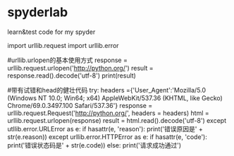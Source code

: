 # spyderlab
learn&amp;test code for my spyder

import urllib.request
import urllib.error

#urllib.urlopen的基本使用方式
response = urllib.request.urlopen('http://python.org/')
result = response.read().decode('utf-8')
print(result)

#带有试错和head的健壮代码
try:
    headers ={'User_Agent':'Mozilla/5.0 (Windows NT 10.0; Win64; x64) AppleWebKit/537.36 (KHTML, like Gecko) Chrome/69.0.3497.100 Safari/537.36'}
    response = urllib.request.Request('http://python.org/', headers = headers)
    html = urllib.request.urlopen(response)
    result = html.read().decode('utf-8')
except utllib.error.URLError as e:
    if hasattr(e, 'reason'):
        print('错误原因是' + str(e.reason))
except urllib.error.HTTPError as e:
    if hasattr(e, 'code'):
        print('错误状态码是' + str(e.code))
else:
    print('请求成功通过')

